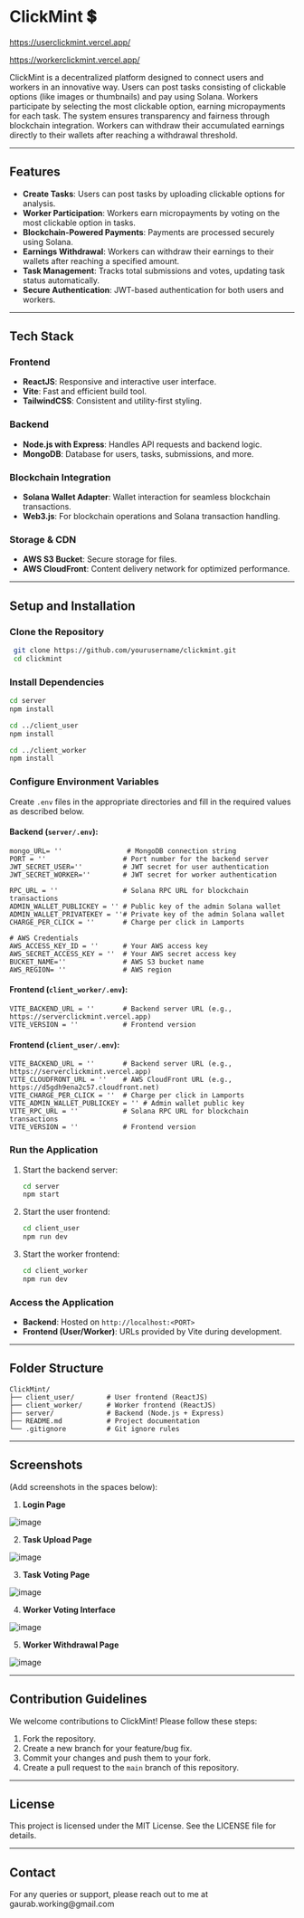 # ClickMint 💲

https://userclickmint.vercel.app/


https://workerclickmint.vercel.app/

ClickMint is a decentralized platform designed to connect users and workers in an innovative way. Users can post tasks consisting of clickable options (like images or thumbnails) and pay using Solana. Workers participate by selecting the most clickable option, earning micropayments for each task. The system ensures transparency and fairness through blockchain integration. Workers can withdraw their accumulated earnings directly to their wallets after reaching a withdrawal threshold.

---

## Features

- **Create Tasks**: Users can post tasks by uploading clickable options for analysis.
- **Worker Participation**: Workers earn micropayments by voting on the most clickable option in tasks.
- **Blockchain-Powered Payments**: Payments are processed securely using Solana.
- **Earnings Withdrawal**: Workers can withdraw their earnings to their wallets after reaching a specified amount.
- **Task Management**: Tracks total submissions and votes, updating task status automatically.
- **Secure Authentication**: JWT-based authentication for both users and workers.

---

## Tech Stack

### Frontend

- **ReactJS**: Responsive and interactive user interface.
- **Vite**: Fast and efficient build tool.
- **TailwindCSS**: Consistent and utility-first styling.

### Backend

- **Node.js with Express**: Handles API requests and backend logic.
- **MongoDB**: Database for users, tasks, submissions, and more.

### Blockchain Integration

- **Solana Wallet Adapter**: Wallet interaction for seamless blockchain transactions.
- **Web3.js**: For blockchain operations and Solana transaction handling.

### Storage & CDN

- **AWS S3 Bucket**: Secure storage for files.
- **AWS CloudFront**: Content delivery network for optimized performance.

---

## Setup and Installation

### Clone the Repository

```bash
 git clone https://github.com/yourusername/clickmint.git
 cd clickmint
```

### Install Dependencies

```bash
cd server
npm install

cd ../client_user
npm install

cd ../client_worker
npm install
```

### Configure Environment Variables

Create `.env` files in the appropriate directories and fill in the required values as described below.

#### Backend (`server/.env`):

```env
mongo_URL= ''                # MongoDB connection string
PORT = ''                   # Port number for the backend server
JWT_SECRET_USER=''          # JWT secret for user authentication
JWT_SECRET_WORKER=''        # JWT secret for worker authentication

RPC_URL = ''                # Solana RPC URL for blockchain transactions
ADMIN_WALLET_PUBLICKEY = '' # Public key of the admin Solana wallet
ADMIN_WALLET_PRIVATEKEY = ''# Private key of the admin Solana wallet
CHARGE_PER_CLICK = ''       # Charge per click in Lamports

# AWS Credentials
AWS_ACCESS_KEY_ID = ''      # Your AWS access key
AWS_SECRET_ACCESS_KEY = ''  # Your AWS secret access key
BUCKET_NAME=''              # AWS S3 bucket name
AWS_REGION= ''              # AWS region
```

#### Frontend (`client_worker/.env`):

```env
VITE_BACKEND_URL = ''       # Backend server URL (e.g., https://serverclickmint.vercel.app)
VITE_VERSION = ''           # Frontend version
```

#### Frontend (`client_user/.env`):

```env
VITE_BACKEND_URL = ''       # Backend server URL (e.g., https://serverclickmint.vercel.app)
VITE_CLOUDFRONT_URL = ''    # AWS CloudFront URL (e.g., https://d5gdh9ena2c57.cloudfront.net)
VITE_CHARGE_PER_CLICK = ''  # Charge per click in Lamports
VITE_ADMIN_WALLET_PUBLICKEY = '' # Admin wallet public key
VITE_RPC_URL = ''           # Solana RPC URL for blockchain transactions
VITE_VERSION = ''           # Frontend version
```

### Run the Application

1. Start the backend server:

   ```bash
   cd server
   npm start
   ```

2. Start the user frontend:

   ```bash
   cd client_user
   npm run dev
   ```

3. Start the worker frontend:

   ```bash
   cd client_worker
   npm run dev
   ```

### Access the Application

- **Backend**: Hosted on `http://localhost:<PORT>`
- **Frontend (User/Worker)**: URLs provided by Vite during development.

---

## Folder Structure

```plaintext
ClickMint/
├── client_user/        # User frontend (ReactJS)
├── client_worker/      # Worker frontend (ReactJS)
├── server/             # Backend (Node.js + Express)
├── README.md           # Project documentation
└── .gitignore          # Git ignore rules
```

---

## Screenshots

(Add screenshots in the spaces below):


1. **Login Page**

![image](https://github.com/user-attachments/assets/26480661-85bf-41c1-98d2-a5506b4c0429)


2. **Task Upload Page**

![image](https://github.com/user-attachments/assets/3b2150ef-af61-4fcf-8d12-aa807f4a872b)


3. **Task Voting Page**

![image](https://github.com/user-attachments/assets/5d473c14-cc15-44da-abc6-3a336f3a5d7e)


4. **Worker Voting Interface**

![image](https://github.com/user-attachments/assets/69eab202-487d-4aa8-a012-bef735767505)


5. **Worker Withdrawal Page**

![image](https://github.com/user-attachments/assets/1e96d38a-a732-4db7-9368-d633d7b13a86)




---

## Contribution Guidelines

We welcome contributions to ClickMint! Please follow these steps:

1. Fork the repository.
2. Create a new branch for your feature/bug fix.
3. Commit your changes and push them to your fork.
4. Create a pull request to the `main` branch of this repository.

---

## License

This project is licensed under the MIT License. See the LICENSE file for details.

---

## Contact

For any queries or support, please reach out to me at \
gaurab.working\@gmail.com 


